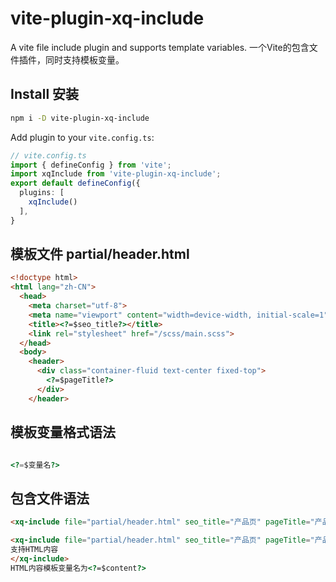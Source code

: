 # vite-plugin-xq-include
A vite file include plugin and supports template variables.
一个Vite的包含文件插件，同时支持模板变量。

## Install 安装

```bash
npm i -D vite-plugin-xq-include
```

Add plugin to your `vite.config.ts`:

```ts
// vite.config.ts
import { defineConfig } from 'vite';
import xqInclude from 'vite-plugin-xq-include';
export default defineConfig({
  plugins: [
    xqInclude()
  ],
}
```


## 模板文件 partial/header.html

```html
<!doctype html>
<html lang="zh-CN">
  <head>
    <meta charset="utf-8">
    <meta name="viewport" content="width=device-width, initial-scale=1">
    <title><?=$seo_title?></title>
    <link rel="stylesheet" href="/scss/main.scss">
  </head>
  <body>
    <header>
      <div class="container-fluid text-center fixed-top">
        <?=$pageTitle?>
      </div>
    </header>
```

## 模板变量格式语法
```php

<?=$变量名?>

```

## 包含文件语法
```html
<xq-include file="partial/header.html" seo_title="产品页" pageTitle="产品页"></xq-include>

```

```html
<xq-include file="partial/header.html" seo_title="产品页" pageTitle="产品页">
支持HTML内容
</xq-include>
HTML内容模板变量名为<?=$content?>

```
